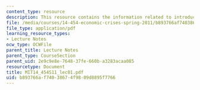 ```yaml
---
content_type: resource
description: This resource contains the information related to introduction of macroeconomics.
file: /media/courses/14-454-economic-crises-spring-2011/b893766af74038674f9809d8895f7766_MIT14_454S11_lec01.pdf
file_type: application/pdf
learning_resource_types:
- Lecture Notes
ocw_type: OCWFile
parent_title: Lecture Notes
parent_type: CourseSection
parent_uid: 2e9c9e8e-7648-37fe-660b-a3283acaa085
resourcetype: Document
title: MIT14_454S11_lec01.pdf
uid: b893766a-f740-3867-4f98-09d8895f7766
---
```

